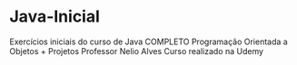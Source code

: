# Java-Inicial
Exercícios iniciais do curso de Java COMPLETO Programação Orientada a Objetos + Projetos
Professor Nelio Alves
Curso realizado na Udemy
